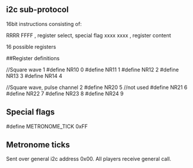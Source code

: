 ## i2c sub-protocol

16bit instructions consisting of:

RRRR FFFF   , register select, special flag
xxxx xxxx   , register content

16 possible registers

##Register definitions

//Square wave 1
#define NR10 0
#define NR11 1
#define NR12 2
#define NR13 3
#define NR14 4

//Square wave, pulse channel 2
#define NR20 5 //not used
#define NR21 6
#define NR22 7
#define NR23 8
#define NR24 9

## Special flags
#define METRONOME_TICK 0xFF

## Metronome ticks
Sent over general i2c address 0x00. All players receive general call. 